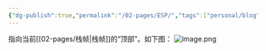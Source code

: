 ```yaml
---
{"dg-publish":true,"permalink":"/02-pages/ESP/","tags":["personal/blog","汇编语言","计算机组成原理/指令系统","计算机组成原理/存储系统"]}
---
```


指向当前[[02-pages/栈帧\|栈帧]]的“顶部”。如下图：
![image.png](https://yelanyanyu-img-bed.oss-cn-hangzhou.aliyuncs.com/img/blog/2024/12/20241205220750.png)
